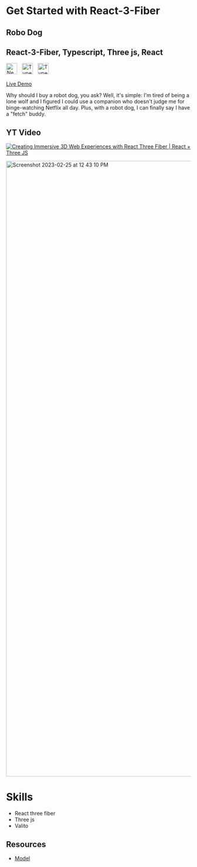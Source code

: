 # Get Started with React-3-Fiber

## Robo Dog

## React-3-Fiber, Typescript, Three js, React

<img align="left" alt="NextJS" width="30px" style="padding-right:10px;" src="https://global.discourse-cdn.com/standard17/uploads/threejs/original/2X/e/e4f86d2200d2d35c30f7b1494e96b9595ebc2751.png" />

<img align="left" alt="TypeScript" width="30px" style="padding-right:10px;" src="https://www.vectorlogo.zone/logos/reactjs/reactjs-icon.svg" />

<img align="left" alt="TypeScript" width="30px" style="padding-right:10px;" src="https://cdn.jsdelivr.net/gh/devicons/devicon/icons/typescript/typescript-plain.svg" />

<br/>
<br/>

[Live Demo](https://threejs-yt.vercel.app/)

Why should I buy a robot dog, you ask? Well, it's simple: I'm tired of being a lone wolf and I figured I could use a companion who doesn't judge me for binge-watching Netflix all day. Plus, with a robot dog, I can finally say I have a "fetch" buddy.

## YT Video

[![Creating Immersive 3D Web Experiences with React Three Fiber | React + Three JS](https://ytcards.demolab.com/?id=kRWoKN8ZUGQ&title=Creating+Immersive+3D+Web+Experiences+with+React+Three+Fiber+%7C+React+%2B+Three+JS&lang=en&timestamp=1678392020&background_color=%230d1117&title_color=%23ffffff&stats_color=%23dedede&width=250 "Creating Immersive 3D Web Experiences with React Three Fiber | React + Three JS")](https://www.youtube.com/watch?v=kRWoKN8ZUGQ)

<img width="1680" alt="Screenshot 2023-02-25 at 12 43 10 PM" src="https://user-images.githubusercontent.com/76642519/221347857-06c916da-2543-400d-b860-0ef8049ed46b.png">

# Skills

-   React three fiber
-   Three js
-   Valito

## Resources

-   [Model](https://sketchfab.com/3d-models/robot-cln-r-school-project-9a793a9293fb4ec89936aebfda8fc434)
